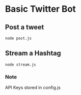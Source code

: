 # Basic Twitter Bot

## Post a tweet
`node post.js`

## Stream a Hashtag
`node stream.js`

### Note
API Keys stored in config.js